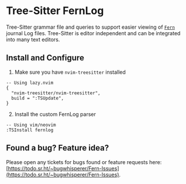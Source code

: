 # Tree-Sitter FernLog

Tree-Sitter grammar file and queries to support easier viewing of [`Fern`](https://sr.ht/~bugwhisperer/fern/) journal Log files. Tree-Sitter is editor independent and can be integrated into many text editors.

## Install and Configure

1. Make sure you have `nvim-treesitter` installed
```
-- Using lazy.nvim
{
  "nvim-treesitter/nvim-treesitter",
  build = ":TSUpdate",
}
```
2. Install the custom FernLog parser
```
-- Using vim/neovim
:TSInstall fernlog
```

## Found a bug? Feature idea?
Please open any tickets for bugs found or feature requests here: [https://todo.sr.ht/~bugwhisperer/Fern-Issues](https://todo.sr.ht/~bugwhisperer/Fern-Issues).

